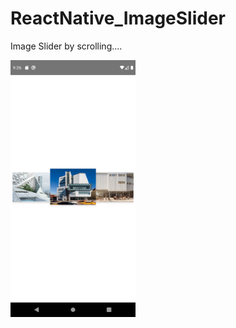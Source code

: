 # ReactNative_ImageSlider
Image Slider by scrolling....

<img width="200" src="./screenshots/Screenshot_1611134789.png"/>

